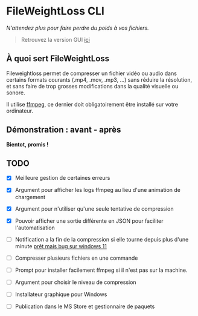 # FileWeightLoss CLI
*N'attendez plus pour faire perdre du poids à vos fichiers.*

> Retrouvez la version GUI [ici](https://github.com/el2zay/fileweightloss)<br>

## À quoi sert FileWeightLoss
Fileweightloss permet de compresser un fichier vidéo ou audio dans certains formats courants (.mp4, .mov, .mp3, ...) sans réduire la résolution, et sans faire de trop grosses modifications dans la qualité visuelle ou sonore.

Il utilise [ffmpeg](https://ffmpeg.org/download.html), ce dernier doit obligatoirement être installé sur votre ordinateur.

## Démonstration : avant - après
**Bientot, promis !** 

## TODO

- [X] Meilleure gestion de certaines erreurs
- [X] Argument pour afficher les logs ffmpeg au lieu d'une animation de chargement
- [X] Argument pour n'utiliser qu'une seule tentative de compression
- [X] Pouvoir afficher une sortie différente en JSON pour faciliter l'automatisation
- [ ] Notification a la fin de la compression si elle tourne depuis plus d'une minute [prêt mais bug sur windows 11](https://github.com/gen2brain/beeep/issues/57)
- [ ] Compresser plusieurs fichiers en une commande
- [ ] Prompt pour installer facilement ffmpeg si il n'est pas sur la machine.
- [ ] Argument pour choisir le niveau de compression
- [ ] Installateur graphique pour Windows
- [ ] Publication dans le MS Store et gestionnaire de paquets

